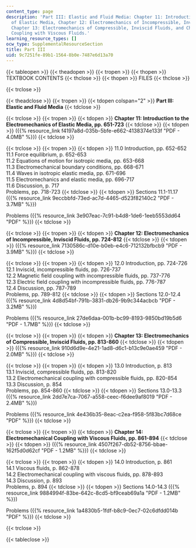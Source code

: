 ```yaml
---
content_type: page
description: 'Part III: Elastic and Fluid Media: Chapter 11: Introduction to the Electromechanics
  of Elastic Media, Chapter 12: Electromechanics of Incompressible, Inviscid Fluids,
  Chapter 13: Electromechanics of Compressible, Inviscid Fluids, and Chapter 14: Electromechanical
  Coupling with Viscous Fluids.'
learning_resource_types: []
ocw_type: SupplementalResourceSection
title: Part III
uid: 9c7251fe-89b1-1564-8b0e-7487e6d13a70
---
```


{{< tableopen >}}
{{< theadopen >}}
{{< tropen >}}
{{< thopen >}}
TEXTBOOK CONTENTS
{{< thclose >}}
{{< thopen >}}
FILES
{{< thclose >}}

{{< trclose >}}

{{< theadclose >}}
{{< tropen >}}
{{< tdopen colspan="2" >}}
**Part III: Elastic and Fluid Media**
{{< tdclose >}}

{{< trclose >}}
{{< tropen >}}
{{< tdopen >}}
**Chapter 11: Introduction to the Electromechanics of Elastic Media, pp. 651-723**
{{< tdclose >}}
{{< tdopen >}}
({{% resource_link f4197a8d-035b-5bfe-e662-4138374e133f "PDF - 4.0MB" %}})
{{< tdclose >}}

{{< trclose >}}
{{< tropen >}}
{{< tdopen >}}
11.0 Introduction, pp. 652-652  
11.1 Force equilibrium, p. 652-653  
11.2 Equations of motion for isotropic media, pp. 653-668  
11.3 Electromechanical boundary conditions, pp. 668-671  
11.4 Waves in isotropic elastic media, pp. 671-696  
11.5 Electromechanics and elastic media, pp. 696-717  
11.6 Discussion, p. 717  
Problems, pp. 718-723
{{< tdclose >}}
{{< tdopen >}}
Sections 11.1-11.17 ({{% resource_link 9eccbbfd-73ed-ac7d-4465-d523f82140c2 "PDF - 3.7MB" %}})  
  
Problems ({{% resource_link 3e907eac-7c91-b4d8-1de6-1eeb5553dd64 "PDF" %}})
{{< tdclose >}}

{{< trclose >}}
{{< tropen >}}
{{< tdopen >}}
**Chapter 12: Electromechanics of Incompressible, Inviscid Fluids, pp. 724-812**
{{< tdclose >}}
{{< tdopen >}}
({{% resource_link 7130586c-d10e-b0eb-e4c6-712132bfbcb9 "PDF - 3.9MB" %}})
{{< tdclose >}}

{{< trclose >}}
{{< tropen >}}
{{< tdopen >}}
12.0 Introduction, pp. 724-726  
12.1 Inviscid, incompressible fluids, pp. 726-737  
12.2 Magnetic field coupling with incompressible fluids, pp. 737-776  
12.3 Electric field coupling with incompressible fluids, pp. 776-787  
12.4 Discussion, pp. 787-789  
Problems, pp. 789-812
{{< tdclose >}}
{{< tdopen >}}
Sections 12.0-12.4 ({{% resource_link 4d8d54bf-791b-3831-db26-9b9c344acbcb "PDF - 3.2MB" %}})  
  
Problems ({{% resource_link 27de6daa-001b-bc99-8193-9850bd19b5d6 "PDF - 1.7MB" %}})
{{< tdclose >}}

{{< trclose >}}
{{< tropen >}}
{{< tdopen >}}
**Chapter 13: Electromechanics of Compressible, Inviscid Fluids, pp. 813-860**
{{< tdclose >}}
{{< tdopen >}}
({{% resource_link 910d6d9e-4e21-1ad8-d6c1-b13c9e0ae459 "PDF - 2.0MB" %}})
{{< tdclose >}}

{{< trclose >}}
{{< tropen >}}
{{< tdopen >}}
13.0 Introduction, p. 813  
13.1 Inviscid, compressible fluids, pp. 813-820  
13.2 Electromechanical coupling with compressible fluids, pp. 820-854  
13.3 Discussion, p. 854  
Problems, pp. 854-860
{{< tdclose >}}
{{< tdopen >}}
Sections 13.0-13.3 ({{% resource_link 2dd7e7ca-7067-a558-ceec-f6dee9af8019 "PDF - 2.4MB" %}})  
  
Problems ({{% resource_link 4e436b35-8eac-c2ea-f958-5f83bc7d68ce "PDF" %}})
{{< tdclose >}}

{{< trclose >}}
{{< tropen >}}
{{< tdopen >}}
**Chapter 14: Electromechanical Coupling with Viscous Fluids, pp. 861-894**
{{< tdclose >}}
{{< tdopen >}}
({{% resource_link 4507f267-db52-8756-bbae-162f5d0d62cf "PDF - 1.2MB" %}})
{{< tdclose >}}

{{< trclose >}}
{{< tropen >}}
{{< tdopen >}}
14.0 Introduction, p. 861  
14.1 Viscous fluids, p. 862-878  
14.2 Electromechanical coupling with viscous fluids, pp. 878-893  
14.3 Discussion, p. 893  
Problems, p. 894
{{< tdclose >}}
{{< tdopen >}}
Sections 14.0-14.3 ({{% resource_link 9884994f-83be-642c-8cd5-bf9ceab69a1a "PDF - 1.2MB" %}})  
  
Problems ({{% resource_link 1a4830b5-1fdf-b8c9-0ec7-02c6dfdd014b "PDF" %}})
{{< tdclose >}}

{{< trclose >}}

{{< tableclose >}}